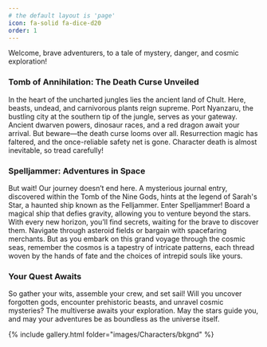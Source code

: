 ```yaml
---
# the default layout is 'page'
icon: fa-solid fa-dice-d20
order: 1
---
```



Welcome, brave adventurers, to a tale of mystery, danger, and cosmic exploration!


### Tomb of Annihilation: The Death Curse Unveiled

In the heart of the uncharted jungles lies the ancient land of Chult. Here, beasts, undead, and carnivorous plants reign supreme. Port Nyanzaru, the bustling city at the southern tip of the jungle, serves as your gateway. Ancient dwarven powers, dinosaur races, and a red dragon await your arrival. But beware—the death curse looms over all. Resurrection magic has faltered, and the once-reliable safety net is gone. Character death is almost inevitable, so tread carefully!


### Spelljammer: Adventures in Space

But wait! Our journey doesn’t end here. A mysterious journal entry, discovered within the Tomb of the Nine Gods, hints at the legend of Sarah's Star, a haunted ship known as the Felljammer. Enter Spelljammer! Board a magical ship that defies gravity, allowing you to venture beyond the stars. With every new horizon, you’ll find secrets, waiting for the brave to discover them. Navigate through asteroid fields or bargain with spacefaring merchants. But as you embark on this grand voyage through the cosmic seas, remember the cosmos is a tapestry of intricate patterns, each thread woven by the hands of fate and the choices of intrepid souls like yours.


### Your Quest Awaits

So gather your wits, assemble your crew, and set sail! Will you uncover forgotten gods, encounter prehistoric beasts, and unravel cosmic mysteries? The multiverse awaits your exploration. May the stars guide you, and may your adventures be as boundless as the universe itself.


{% include gallery.html folder="images/Characters/bkgnd" %}